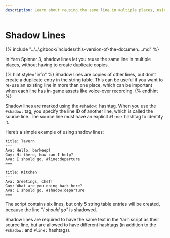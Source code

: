 ```yaml
---
description: Learn about reusing the same line in multiple places, using shadow lines.
---
```


# Shadow Lines

{% include "../../.gitbook/includes/this-version-of-the-documen....md" %}

In Yarn Spinner 3, shadow lines let you reuse the same line in multiple places, without having to create duplicate copies.&#x20;

{% hint style="info" %}
Shadow lines are copies of other lines, but don’t create a duplicate entry in the string table. This can be useful if you want to re-use an existing line in more than one place, which can be important when each line has in-game assets like voice-over recording.
{% endhint %}

Shadow lines are marked using the `#shadow:` hashtag. When you use the `#shadow:` tag, you specify the line ID of another line, which is called the source line. The source line must have an explicit `#line:` hashtag to identify it.

Here’s a simple example of using shadow lines:

```
title: Tavern
---
Ava: Hello, barkeep!  
Guy: Hi there, how can I help? 
Ava: I should go. #line:departure
===

title: Kitchen
---
Ava: Greetings, chef!
Guy: What are you doing back here? 
Ava: I should go. #shadow:departure
===
```

The script contains six lines, but only 5 string table entries will be created, because the line _“I should go”_ is shadowed.

Shadow lines are required to have the same text in the Yarn script as their source line, but are allowed to have different hashtags (in addition to the `#shadow:` and `#line:` hashtags).
